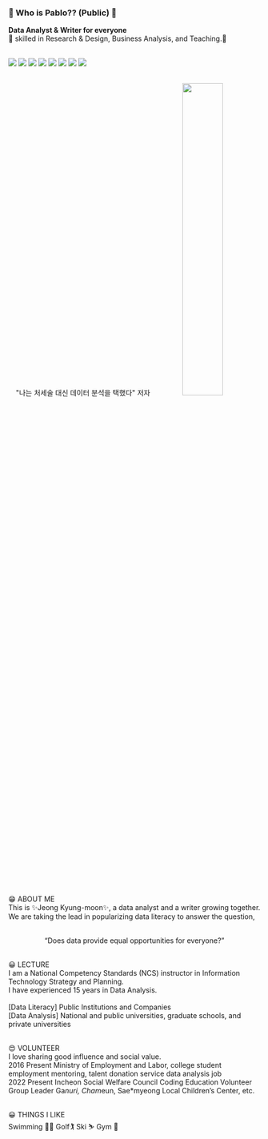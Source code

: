 ### 👋 Who is Pablo?? (Public) 👋
<b>Data Analyst & Writer for everyone</b><br>
💪 skilled in Research & Design, Business Analysis, and Teaching.🚀<br><br>

<img src="https://img.shields.io/badge/powerbi-3DD6AB?style=flat-square&logo=powerbi&logoColor=white"/>
<img src="https://img.shields.io/badge/tableau-E97627?style=flat-square&logo=tableau&logoColor=white"/>
<img src="https://img.shields.io/badge/r-3DD84?style=flat-square&logo=R&logoColor=white"/>
<img src="https://img.shields.io/badge/python-276DC3?style=flat-square&logo=python&logoColor=white"/>
<img src="https://img.shields.io/badge/mysql-4479a1?style=flat-square&logo=mysql&logoColor=white"/>
<img src="https://img.shields.io/badge/scikitlearn-F7931E?style=flat-square&logo=scikitlearn&logoColor=white"/>
<img src="https://img.shields.io/badge/pytorch-EE4CEC?style=flat-square&logo=pytorch&logoColor=white"/>
<img src="https://img.shields.io/badge/tensorflow-FF6F00?style=flat-square&logo=tensorflow&logoColor=white"/><br><br>

<p align="center">
  "나는 처세술 대신 데이터 분석을 택했다" 저자
<img src = "https://github.com/jkm2000korea/jkm2000korea/assets/77305773/10ae7e94-8f02-43ff-a361-2d21eb2ce174" width="40%" height="40%" >
</p><br><br>

  😁 ABOUT ME<br>
  This is ✨Jeong Kyung-moon✨, a data analyst and a writer growing together.<br>
  We are taking the lead in popularizing data literacy to answer the question, <br><br>
  
  <div align="center">
  “Does data provide equal opportunities for everyone?”<br><br>
  </div>
  
  😀 LECTURE<br>
  I am a National Competency Standards (NCS) instructor in Information Technology Strategy and Planning.<br>
  I have experienced 15 years in Data Analysis.<br><br>
  [Data Literacy] Public Institutions and Companies<br>
  [Data Analysis] National and public universities, graduate schools, and private universities<br><br>

  😍 VOLUNTEER<br>
  I love sharing good influence and social value.<br>
  2016 Present Ministry of Employment and Labor, college student employment mentoring, talent donation service data analysis job<br>
  2022 Present Incheon Social Welfare Council Coding Education Volunteer Group Leader Ga*nuri, Cham*eun, Sae*myeong Local Children’s Center, etc.<br><br>
 
  😀 THINGS I LIKE<br>
  Swimming 🏊‍♂️  Golf🏌  Ski ⛷  Gym 💪

